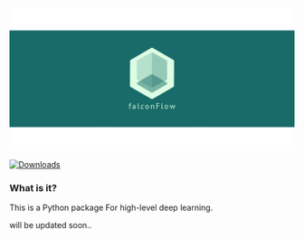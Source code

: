 <center><img src="./misc/linkedin_banner_image_2.png"> </center>

[![Downloads](https://static.pepy.tech/personalized-badge/falconflow?period=month&units=international_system&left_color=black&right_color=green&left_text=Downloads)](https://pepy.tech/project/falconflow)

### What is it?
This is a Python package For high-level deep learning.

will be updated soon..